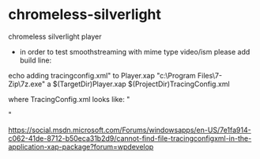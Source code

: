 chromeless-silverlight
======================

chromeless silverlight player

- in order to test smoothstreaming with mime type video/ism please add build line:

echo adding tracingconfig.xml" to Player.xap
"c:\Program Files\7-Zip\7z.exe" a $(TargetDir)Player.xap $(ProjectDir)TracingConfig.xml

where TracingConfig.xml looks like:
"
<?xml version="1.0" encoding="utf-8" ?>
<TracingConfiguration
          enabled="true"
          includeClassName="true"
          includeDate="false"
          includeMethodName="true"
          includeThreadId="true"
          includeTime="true"
          includeTraceLevel="false"
          includeMediaElementId="false">
  <TraceAreas baseSet="all">
    <!--<remove area="HttpWebRequest" />
    <remove area="HttpWebResponse" />-->
    <!--<remove area="Test" />-->
    <remove area="MediaSampleTrickPlay"></remove>
  </TraceAreas>
  <TraceDestinations>
    <add destination="Debug" />
 <add destination="Console" />
  </TraceDestinations>
  <TraceLevels baseSet="all">
    <remove level="Verbose" />
    <remove level="FunctionEntry" />
    <remove level="FunctionExit" />
  </TraceLevels>
</TracingConfiguration>
"

https://social.msdn.microsoft.com/Forums/windowsapps/en-US/7e1fa914-c062-41de-8712-b50eca31b2d9/cannot-find-file-tracingconfigxml-in-the-application-xap-package?forum=wpdevelop

